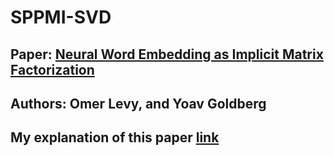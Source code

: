 # SPPMI-SVD
## Paper: [Neural Word Embedding as Implicit Matrix Factorization](https://papers.nips.cc/paper/5477-neural-word-embedding-as-implicit-matrix-factorization.pdf)
## Authors: Omer Levy, and Yoav Goldberg
## My explanation of this paper [link](https://github.com/a1da4/paper/issues/27)
